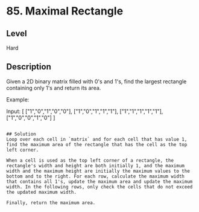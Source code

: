 # 85. Maximal Rectangle
## Level
Hard

## Description
Given a 2D binary matrix filled with 0's and 1's, find the largest rectangle containing only 1's and return its area.

Example:

Input:
[
  ["1","0","1","0","0"],
  ["1","0","1","1","1"],
  ["1","1","1","1","1"],
  ["1","0","0","1","0"]
]
```

## Solution
Loop over each cell in `matrix` and for each cell that has value 1, find the maximum area of the rectangle that has the cell as the top left corner.

When a cell is used as the top left corner of a rectangle, the rectangle's width and height are both initially 1, and the maximum width and the maximum height are initially the maximum values to the bottom and to the right. For each row, calculate the maximum width that contains all 1's, update the maximum area and update the maximum width. In the following rows, only check the cells that do not exceed the updated maximum width.

Finally, return the maximum area.
